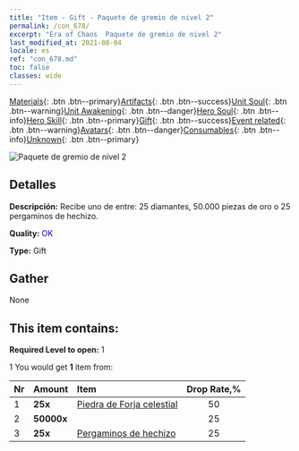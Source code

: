 ```yaml
---
title: "Item - Gift - Paquete de gremio de nivel 2"
permalink: /con_678/
excerpt: "Era of Chaos  Paquete de gremio de nivel 2"
last_modified_at: 2021-08-04
locale: es
ref: "con_678.md"
toc: false
classes: wide
---
```

 [Materials](/ItemsES/){: .btn .btn--primary}[Artifacts](/ItemsES/Artifacts/){: .btn .btn--success}[Unit Soul](/ItemsES/UnitSoul/){: .btn .btn--warning}[Unit Awakening](/ItemsES/UnitAwakening/){: .btn .btn--danger}[Hero Soul](/ItemsES/HeroSoul/){: .btn .btn--info}[Hero Skill](/ItemsES/HeroSkill/){: .btn .btn--primary}[Gift](/ItemsES/Gift/){: .btn .btn--success}[Event related](/ItemsES/Events/){: .btn .btn--warning}[Avatars](/ItemsES/Avatars/){: .btn .btn--danger}[Consumables](/ItemsES/Consumables/){: .btn .btn--info}[Unknown](/ItemsES/Unknown/){: .btn .btn--primary}

 ![Paquete de gremio de nivel 2](/images/t/i_50002.png)

## Detalles
 **Descripción:** Recibe uno de entre: 25 diamantes, 50.000 piezas de oro o 25 pergaminos de hechizo.

 **Quality:** <span style="color: #0000CD">OK</span>

 **Type:** Gift

## Gather

  None

## This item contains:

 **Required Level to open:** 1

 1 You would get **1** item  from:

  | Nr | Amount |     Item    | Drop Rate,% |
  |:---|:-------|:------------|:---------:|
  | 1 |  **25x** | [Piedra de Forja celestial](/ItemsES/art_188/) | 50 | 
  | 2 |  **50000x** | <i class="fas fa-coins"/> | 25 | 
  | 3 |  **25x** | [Pergaminos de hechizo](/ItemsES/con_694/) | 25 | 
